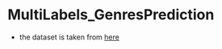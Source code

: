 # MultiLabels_GenresPrediction

- the dataset is taken from [here](https://www.kaggle.com/datasets/sagarkai/movie-genre-with-posters/data)
